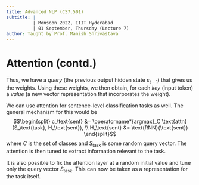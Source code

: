 ```yaml
---
title: Advanced NLP (CS7.501)
subtitle: |
          | Monsoon 2022, IIIT Hyderabad
          | 01 September, Thursday (Lecture 7)
author: Taught by Prof. Manish Shrivastava
---
```


# Attention (contd.)
Thus, we have a *query* (the previous output hidden state $s_{t-1}$) that gives us the weights. Using these weights, we then obtain, for each *key* (input token) a *value* (a new vector representation that incorporates the weight).

We can use attention for sentence-level classification tasks as well. The general mechanism for this would be
$$\begin{split}
c_\text{sent} &= \operatorname*{argmax}_C \text{attn}(S_\text{task}, H_\text{sent}), \\
H_\text{sent} &= \text{RNN}(\text{sent})
\end{split}$$
where $C$ is the set of classes and $S_\text{task}$ is some random query vector. The attention is then tuned to extract information relevant to the task.

It is also possible to fix the attention layer at a random initial value and tune only the query vector $S_\text{task}$. This can now be taken as a representation for the task itself.
